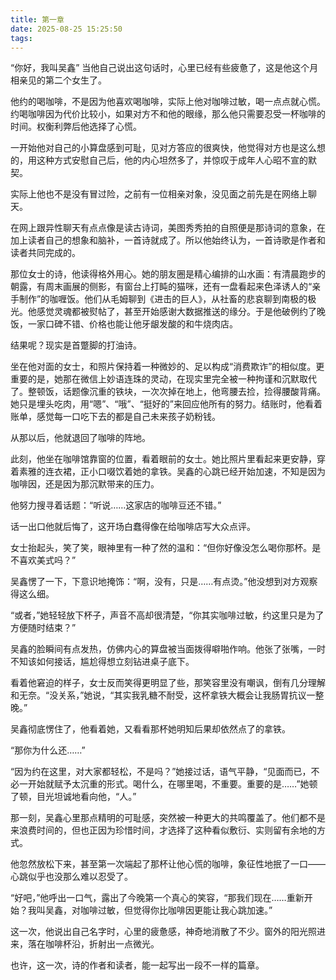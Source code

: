 ```yaml
---
title: 第一章
date: 2025-08-25 15:25:50
tags:
---
```


“你好，我叫吴鑫”
当他自己说出这句话时，心里已经有些疲惫了，这是他这个月相亲见的第二个女生了。

他约的喝咖啡，不是因为他喜欢喝咖啡，实际上他对咖啡过敏，喝一点点就心慌。约喝咖啡因为代价比较小，如果对方不和他的眼缘，那么他只需要忍受一杯咖啡的时间。权衡利弊后他选择了心慌。

一开始他对自己的小算盘感到可耻，见对方答应的很爽快，他觉得对方也是这么想的，用这种方式安慰自己后，他的内心坦然多了，并惊叹于成年人心昭不宣的默契。

实际上他也不是没有冒过险，之前有一位相亲对象，没见面之前先是在网络上聊天。

在网上跟异性聊天有点点像是读古诗词，美图秀秀拍的自照便是那诗词的意象，在加上读者自己的想象和脑补，一首诗就成了。所以他始终认为，一首诗歌是作者和读者共同完成的。

那位女士的诗，他读得格外用心。她的朋友圈是精心编排的山水画：有清晨跑步的朝露，有周末画展的侧影，有窗台上打盹的猫咪，还有一盘看起来色泽诱人的“亲手制作”的咖喱饭。他们从毛姆聊到《进击的巨人》，从社畜的悲哀聊到南极的极光。他感觉灵魂都被熨帖了，甚至开始感谢大数据推送的缘分。于是他破例约了晚饭，一家口碑不错、价格也能让他牙龈发酸的和牛烧肉店。

结果呢？现实是首蹩脚的打油诗。

坐在他对面的女士，和照片保持着一种微妙的、足以构成“消费欺诈”的相似度。更重要的是，她那在微信上妙语连珠的灵动，在现实里完全被一种拘谨和沉默取代了。整顿饭，话题像沉重的铁块，一次次掉在地上，他弯腰去捡，捡得腰酸背痛。她只是埋头吃肉，用“嗯”、“哦”、“挺好的”来回应他所有的努力。结账时，他看着账单，感觉每一口吃下去的都是自己未来孩子奶粉钱。

从那以后，他就退回了咖啡的阵地。

此刻，他坐在咖啡馆靠窗的位置，看着眼前的女士。她比照片里看起来更安静，穿着素雅的连衣裙，正小口啜饮着她的拿铁。吴鑫的心跳已经开始加速，不知是因为咖啡因，还是因为那沉默带来的压力。

他努力搜寻着话题：“听说……这家店的咖啡豆还不错。”

话一出口他就后悔了，这开场白蠢得像在给咖啡店写大众点评。

女士抬起头，笑了笑，眼神里有一种了然的温和：“但你好像没怎么喝你那杯。是不喜欢美式吗？”

吴鑫愣了一下，下意识地掩饰：“啊，没有，只是……有点烫。”他没想到对方观察得这么细。

“或者，”她轻轻放下杯子，声音不高却很清楚，“你其实咖啡过敏，约这里只是为了方便随时结束？”

吴鑫的脸瞬间有点发热，仿佛内心的算盘被当面拨得噼啪作响。他张了张嘴，一时不知该如何接话，尴尬得想立刻钻进桌子底下。

看着他窘迫的样子，女士反而笑得更明显了些，那笑容里没有嘲讽，倒有几分理解和无奈。“没关系，”她说，“其实我乳糖不耐受，这杯拿铁大概会让我肠胃抗议一整晚。”

吴鑫彻底愣住了，他看着她，又看看那杯她明知后果却依然点了的拿铁。

“那你为什么还……”

“因为约在这里，对大家都轻松，不是吗？”她接过话，语气平静，“见面而已，不必一开始就赋予太沉重的形式。喝什么，在哪里喝，不重要。重要的是……”她顿了顿，目光坦诚地看向他，“人。”

那一刻，吴鑫心里那点精明的可耻感，突然被一种更大的共鸣覆盖了。他们都不是来浪费时间的，但也正因为珍惜时间，才选择了这种看似敷衍、实则留有余地的方式。

他忽然放松下来，甚至第一次端起了那杯让他心慌的咖啡，象征性地抿了一口——心跳似乎也没那么难以忍受了。

“好吧，”他呼出一口气，露出了今晚第一个真心的笑容，“那我们现在……重新开始？我叫吴鑫，对咖啡过敏，但觉得你比咖啡因更能让我心跳加速。”

这一次，他说出自己名字时，心里的疲惫感，神奇地消散了不少。窗外的阳光照进来，落在咖啡杯沿，折射出一点微光。

也许，这一次，诗的作者和读者，能一起写出一段不一样的篇章。